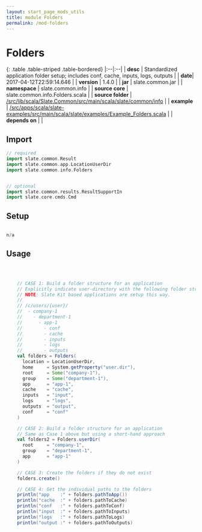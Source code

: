 ```yaml
---
layout: start_page_mods_utils
title: module Folders
permalink: /mod-folders
---
```


# Folders

{: .table .table-striped .table-bordered}
|:--|:--|
| **desc** | Standardized application folder setup; includes conf, cache, inputs, logs, outputs | 
| **date**| 2017-04-12T22:59:14.646 |
| **version** | 1.4.0  |
| **jar** | slate.common.jar  |
| **namespace** | slate.common.info  |
| **source core** | slate.common.info.Folders.scala  |
| **source folder** | [/src/lib/scala/Slate.Common/src/main/scala/slate/common/info](https://github.com/code-helix/slatekit/tree/master/src/lib/scala/Slate.Common/src/main/scala/slate/common/info)  |
| **example** | [/src/apps/scala/slate-examples/src/main/scala/slate/examples/Example_Folders.scala](https://github.com/code-helix/slatekit/tree/master/src/apps/scala/slate-examples/src/main/scala/slate/examples/Example_Folders.scala) |
| **depends on** |   |

## Import
```scala 
// required 
import slate.common.Result
import slate.common.app.LocationUserDir
import slate.common.info.Folders


// optional 
import slate.common.results.ResultSupportIn
import slate.core.cmds.Cmd


```

## Setup
```scala

n/a

```

## Usage
```scala



    // CASE 1: Build a folder structure for an application
    // Explicitly indicate user-directory with the following folder structure
    // NOTE: Slate Kit based applications are setup this way.
    //
    // /c/users/{user}/
    //  - company-1
    //    - department-1
    //      - app-1
    //        - conf
    //        - cache
    //        - inputs
    //        - logs
    //        - outputs
    val folders = Folders(
      location = LocationUserDir,
      home     = System.getProperty("user.dir"),
      root     = Some("company-1"),
      group    = Some("department-1"),
      app      = "app-1",
      cache    = "cache",
      inputs   = "input",
      logs     = "logs",
      outputs  = "output",
      conf     = "conf"
    )

    // CASE 2: Build a folder structure for an application
    // Same as Case 1 above but using a short-hand approach
    val folders2 = Folders.userDir(
      root     = "company-1",
      group    = "department-1",
      app      = "app-1"
    )

    // CASE 3: Create the folders if they do not exist
    folders.create()

    // CASE 4: Get the individual paths to the folders
    println("app    :" + folders.pathToApp())
    println("cache  :" + folders.pathToCache)
    println("conf   :" + folders.pathToConf)
    println("input  :" + folders.pathToInputs)
    println("logs   :" + folders.pathToLogs)
    println("output :" + folders.pathToOutputs)

    

```

